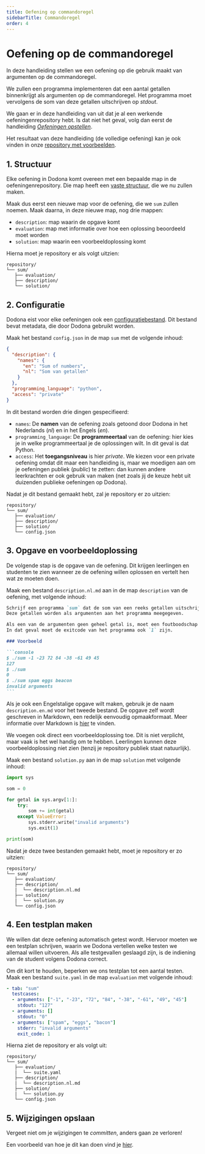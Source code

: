 ```yaml
---
title: Oefening op commandoregel
sidebarTitle: Commandoregel
order: 4
---
```


# Oefening op de commandoregel

In deze handleiding stellen we een oefening op die gebruik maakt van argumenten op de commandoregel.

We zullen een programma implementeren dat een aantal getallen binnenkrijgt als argumenten op de commandoregel.
Het programma moet vervolgens de som van deze getallen uitschrijven op _stdout_.

We gaan er in deze handleiding van uit dat je al een werkende oefeningenrepository hebt.
Is dat niet het geval, volg dan eerst de handleiding [_Oefeningen opstellen_](/nl/guides/exercises/creating-exercises/introduction/).

Het resultaat van deze handleiding (de volledige oefening) kan je ook vinden in onze [repository met voorbeelden](https://github.com/dodona-edu/example-exercises/tree/master/tested/command-line/).

## 1. Structuur

Elke oefening in Dodona komt overeen met een bepaalde map in de oefeningenrepository.
Die map heeft een [vaste structuur](/nl/references/exercise-directory-structure), die we nu zullen maken.

Maak dus eerst een nieuwe map voor de oefening, die we `sum` zullen noemen.
Maak daarna, in deze nieuwe map, nog drie mappen:
- `description`: map waarin de opgave komt
- `evaluation`: map met informatie over hoe een oplossing beoordeeld moet worden
- `solution`: map waarin een voorbeeldoplossing komt

Hierna moet je repository er als volgt uitzien:

```
repository/
└── sum/
   ├── evaluation/
   ├── description/
   └── solution/
```

## 2. Configuratie

Dodona eist voor elke oefeningen ook een [configuratiebestand](/nl/references/exercise-config).
Dit bestand bevat metadata, die door Dodona gebruikt worden.

Maak het bestand `config.json` in de map `sum` met de volgende inhoud:

```json
{
  "description": {
    "names": {
      "en": "Sum of numbers",
      "nl": "Som van getallen"
    }
  },
  "programming_language": "python",
  "access": "private"
}
```

In dit bestand worden drie dingen gespecifieerd:

- `names`: De **namen** van de oefening zoals getoond door Dodona in het Nederlands (_nl_) en in het Engels (_en_).
- `programming_language`: De **programmeertaal** van de oefening: hier kies je in welke programmeertaal je de oplossingen wilt. In dit geval is dat Python.
- `access`: Het **toegangsniveau** is hier _private_. We kiezen voor een private oefening omdat dit maar een handleiding is, maar we moedigen aan om je oefeningen publiek (_public_) te zetten: dan kunnen andere leerkrachten er ook gebruik van maken (net zoals jij de keuze hebt uit duizenden publieke oefeningen op Dodona).

Nadat je dit bestand gemaakt hebt, zal je repository er zo uitzien:

```
repository/
└── sum/
   ├── evaluation/
   ├── description/
   ├── solution/
   └── config.json
```

## 3. Opgave en voorbeeldoplossing

De volgende stap is de opgave van de oefening.
Dit krijgen leerlingen en studenten te zien wanneer ze de oefening willen oplossen en vertelt hen wat ze moeten doen.

Maak een bestand `description.nl.md` aan in de map `description` van de oefening, met volgende inhoud:

````markdown
Schrijf een programma `sum` dat de som van een reeks getallen uitschrijft op `stdout`.
Deze getallen worden als argumenten aan het programma meegegeven.

Als een van de argumenten geen geheel getal is, moet een foutboodschap uitgeschreven worden op `stderr`: `invalid arguments`.
In dat geval moet de exitcode van het programma ook `1` zijn.

### Voorbeeld

```console
$ ./sum -1 -23 72 84 -38 -61 49 45
127
$ ./sum
0
$ ./sum spam eggs beacon
invalid arguments
```
````

Als je ook een Engelstalige opgave wilt maken, gebruik je de naam `description.en.md` voor het tweede bestand.
De opgave zelf wordt geschreven in Markdown, een redelijk eenvoudig opmaakformaat. Meer informatie over Markdown is [hier](/nl/references/exercise-description) te vinden.

We voegen ook direct een voorbeeldoplossing toe.
Dit is niet verplicht, maar vaak is het wel handig om te hebben.
Leerlingen kunnen deze voorbeeldoplossing niet zien (tenzij je repository publiek staat natuurlijk).

Maak een bestand `solution.py` aan in de map `solution` met volgende inhoud:

```python
import sys

som = 0

for getal in sys.argv[1:]:
    try:
        som += int(getal)
    except ValueError:
        sys.stderr.write("invalid arguments")
        sys.exit(1)

print(som)

```

Nadat je deze twee bestanden gemaakt hebt, moet je repository er zo uitzien:

```
repository/
└── sum/
   ├── evaluation/
   ├── description/
   |  └── description.nl.md
   ├── solution/
   |  └── solution.py
   └── config.json
```

## 4. Een testplan maken

We willen dat deze oefening automatisch getest wordt.
Hiervoor moeten we een testplan schrijven, waarin we Dodona vertellen welke testen we allemaal willen uitvoeren. Als alle testgevallen geslaagd zijn, is de indiening van de student volgens Dodona correct.

Om dit kort te houden, beperken we ons testplan tot een aantal testen.
Maak een bestand `suite.yaml` in de map `evaluation` met volgende inhoud:

```yaml
- tab: "sum"
  testcases:
  - arguments: ["-1", "-23", "72", "84", "-38", "-61", "49", "45"]
    stdout: "127"
  - arguments: []
    stdout: "0"
  - arguments: ["spam", "eggs", "bacon"]
    stderr: "invalid arguments"
    exit_code: 1
```

Hierna ziet de repository er als volgt uit:

```
repository/
└── sum/
   ├── evaluation/
   |  └── suite.yaml
   ├── description/
   |  └── description.nl.md
   ├── solution/
   |  └── solution.py
   └── config.json
```

## 5. Wijzigingen opslaan

Vergeet niet om je wijzigingen te _committen_, anders gaan ze verloren!

Een voorbeeld van hoe je dit kan doen vind je [hier](/nl/guides/exercises/creating-exercises/exercise/#_5-wijzigingen-opslaan).
